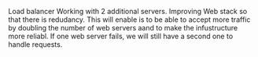 Load balancer
Working with 2 additional servers. 
Improving Web stack so that there is redudancy.
This will enable is to be able to accept more traffic by doubling the number of web servers aand to make the infustructure more reliabl.  If one web server fails, we will still have a second one to handle requests.
